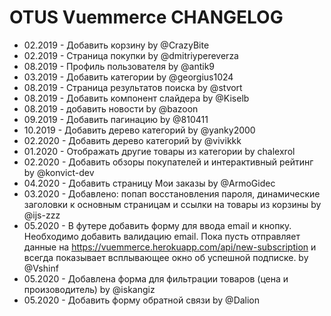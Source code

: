 # OTUS Vuemmerce CHANGELOG

 - 02.2019 - Добавить корзину by @CrazyBite
 - 02.2019 - Страница покупки by @dmitriypereverza
 - 08.2019 - Профиль пользователя by @antik9
 - 03.2019 - Добавить категории by @georgius1024
 - 08.2019 - Страница результатов поиска by @stvort
 - 08.2019 - Добавить компонент слайдера by @Kiselb
 - 08.2019 - добавить новости by @bazoon
 - 09.2019 - Добавить пагинацию by @810411
 - 10.2019 - Добавить дерево категорий by @yanky2000
 - 02.2020 - Добавить дерево категорий by @vivikkk
 - 01.2020 - Отображать другие товары из категории by chalexrol
 - 02.2020 - Добавить обзоры покупателей и интерактивный рейтинг by @konvict-dev
 - 04.2020 - Добавить страницу Мои заказы by @ArmoGidec
 - 03.2020 - Добавлено: попап восстановления пароля, динамические заголовки к основным страницам и ссылки на товары из корзины by @ijs-zzz
 - 05.2020 - В футере добавить форму для ввода email и кнопку. Необходимо добавить валидацию email. Пока пусть отправляет данные на https://vuemmerce.herokuapp.com/api/new-subscription и всегда показывает всплывающее окно об успешной подписке. by @Vshinf
 - 05.2020 - Добавлена форма для фильтрации товаров (цена и произоводитель) by @iskangiz
 - 05.2020 - Добавить форму обратной связи by @Dalion

